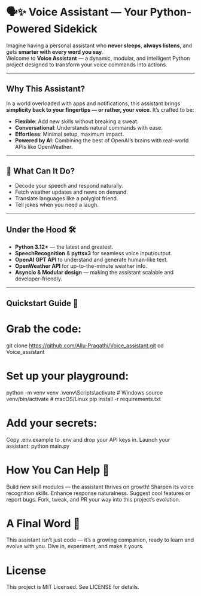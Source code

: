 # 🗣️✨ Voice Assistant — Your Python-Powered Sidekick

Imagine having a personal assistant who **never sleeps**, **always listens**, and gets **smarter with every word you say**.  
Welcome to **Voice Assistant** — a dynamic, modular, and intelligent Python project designed to transform your voice commands into actions.

---

## Why This Assistant?

In a world overloaded with apps and notifications, this assistant brings **simplicity back to your fingertips — or rather, your voice**. It’s crafted to be:

- **Flexible**: Add new skills without breaking a sweat.  
- **Conversational**: Understands natural commands with ease.  
- **Effortless**: Minimal setup, maximum impact.  
- **Powered by AI**: Combining the best of OpenAI’s brains with real-world APIs like OpenWeather.

---

## 🚀 What Can It Do?

- Decode your speech and respond naturally.  
- Fetch weather updates and news on demand.  
- Translate languages like a polyglot friend.  
- Tell jokes when you need a laugh.  

---

## Under the Hood 🛠️

- **Python 3.12+** — the latest and greatest.  
- **SpeechRecognition** & **pyttsx3** for seamless voice input/output.  
- **OpenAI GPT API** to understand and generate human-like text.  
- **OpenWeather API** for up-to-the-minute weather info.  
- **Asyncio & Modular design** — making the assistant scalable and developer-friendly.

---

## Quickstart Guide 🚦

# Grab the code:

git clone https://github.com/Allu-Pragathi/Voice_assistant.git
cd Voice_assistant


# Set up your playground:

python -m venv venv
.\venv\Scripts\activate  # Windows
source venv/bin/activate  # macOS/Linux
pip install -r requirements.txt

# Add your secrets:

Copy .env.example to .env and drop your API keys in.
Launch your assistant:
python main.py

# How You Can Help 🤝

Build new skill modules — the assistant thrives on growth!
Sharpen its voice recognition skills.
Enhance response naturalness.
Suggest cool features or report bugs.
Fork, tweak, and PR your way into this project’s evolution.

# A Final Word 💬

This assistant isn’t just code — it’s a growing companion, ready to learn and evolve with you. Dive in, experiment, and make it yours.

# License

This project is MIT Licensed. See LICENSE for details.

